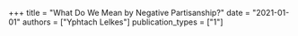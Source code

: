 +++
title = "What Do We Mean by Negative Partisanship?"
date = "2021-01-01"
authors = ["Yphtach Lelkes"]
publication_types = ["1"]
